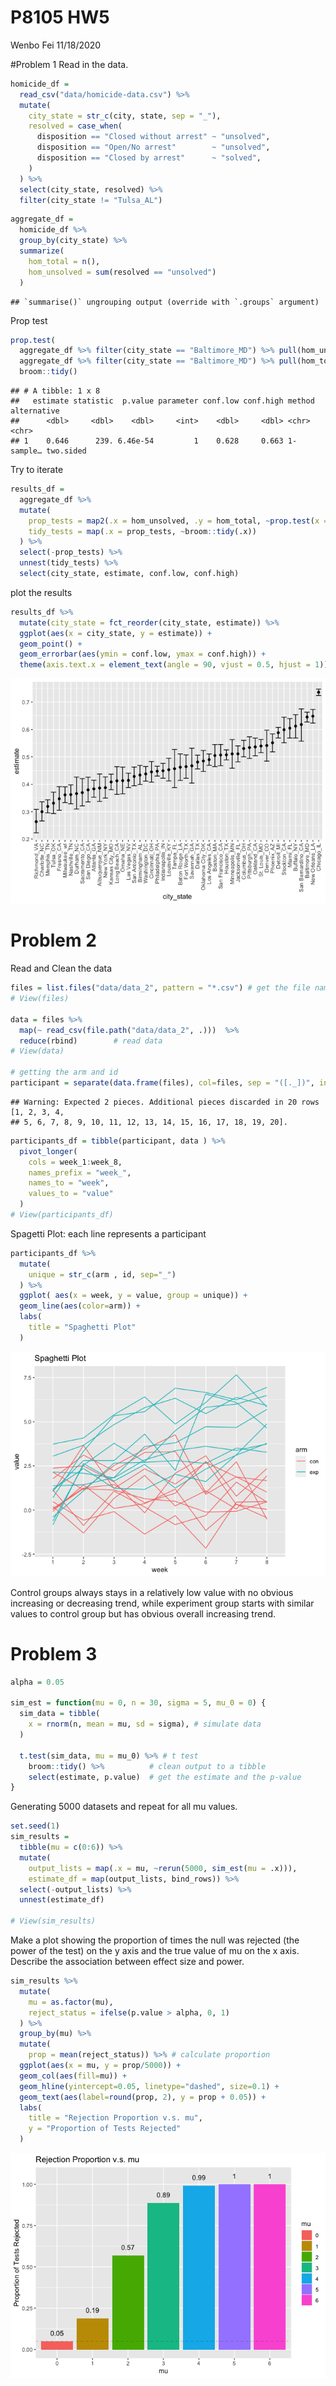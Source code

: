 P8105 HW5
================
Wenbo Fei
11/18/2020

\#Problem 1 Read in the data.

``` r
homicide_df = 
  read_csv("data/homicide-data.csv") %>% 
  mutate(
    city_state = str_c(city, state, sep = "_"),
    resolved = case_when(
      disposition == "Closed without arrest" ~ "unsolved",
      disposition == "Open/No arrest"        ~ "unsolved",
      disposition == "Closed by arrest"      ~ "solved",
    )
  ) %>% 
  select(city_state, resolved) %>% 
  filter(city_state != "Tulsa_AL")
```

``` r
aggregate_df = 
  homicide_df %>% 
  group_by(city_state) %>% 
  summarize(
    hom_total = n(),
    hom_unsolved = sum(resolved == "unsolved")
  )
```

    ## `summarise()` ungrouping output (override with `.groups` argument)

Prop test

``` r
prop.test(
  aggregate_df %>% filter(city_state == "Baltimore_MD") %>% pull(hom_unsolved), 
  aggregate_df %>% filter(city_state == "Baltimore_MD") %>% pull(hom_total)) %>% 
  broom::tidy()
```

    ## # A tibble: 1 x 8
    ##   estimate statistic  p.value parameter conf.low conf.high method    alternative
    ##      <dbl>     <dbl>    <dbl>     <int>    <dbl>     <dbl> <chr>     <chr>      
    ## 1    0.646      239. 6.46e-54         1    0.628     0.663 1-sample… two.sided

Try to iterate

``` r
results_df = 
  aggregate_df %>% 
  mutate(
    prop_tests = map2(.x = hom_unsolved, .y = hom_total, ~prop.test(x = .x, n = .y)),
    tidy_tests = map(.x = prop_tests, ~broom::tidy(.x))
  ) %>% 
  select(-prop_tests) %>% 
  unnest(tidy_tests) %>% 
  select(city_state, estimate, conf.low, conf.high)
```

plot the results

``` r
results_df %>% 
  mutate(city_state = fct_reorder(city_state, estimate)) %>% 
  ggplot(aes(x = city_state, y = estimate)) +
  geom_point() + 
  geom_errorbar(aes(ymin = conf.low, ymax = conf.high)) + 
  theme(axis.text.x = element_text(angle = 90, vjust = 0.5, hjust = 1))
```

![](p8105_hw5_wf2270_files/figure-gfm/1d-1.png)<!-- -->

# Problem 2

Read and Clean the data

``` r
files = list.files("data/data_2", pattern = "*.csv") # get the file name
# View(files)

data = files %>%                             
  map(~ read_csv(file.path("data/data_2", .)))  %>%  
  reduce(rbind)        # read data                       
# View(data)

# getting the arm and id 
participant = separate(data.frame(files), col=files, sep = "([._])", into =c("arm", "id")) 
```

    ## Warning: Expected 2 pieces. Additional pieces discarded in 20 rows [1, 2, 3, 4,
    ## 5, 6, 7, 8, 9, 10, 11, 12, 13, 14, 15, 16, 17, 18, 19, 20].

``` r
participants_df = tibble(participant, data ) %>% 
  pivot_longer(                                  
    cols = week_1:week_8,
    names_prefix = "week_",
    names_to = "week",
    values_to = "value"
  )
# View(participants_df) 
```

Spagetti Plot: each line represents a participant

``` r
participants_df %>%
  mutate(
    unique = str_c(arm , id, sep="_") 
  ) %>%
  ggplot( aes(x = week, y = value, group = unique)) + 
  geom_line(aes(color=arm)) + 
  labs(
    title = "Spaghetti Plot"
  )
```

![](p8105_hw5_wf2270_files/figure-gfm/2a-1.png)<!-- -->

Control groups always stays in a relatively low value with no obvious
increasing or decreasing trend, while experiment group starts with
similar values to control group but has obvious overall increasing
trend.

# Problem 3

``` r
alpha = 0.05 

sim_est = function(mu = 0, n = 30, sigma = 5, mu_0 = 0) {
  sim_data = tibble(                    
    x = rnorm(n, mean = mu, sd = sigma), # simulate data
  )
 
  t.test(sim_data, mu = mu_0) %>% # t test
    broom::tidy() %>%          # clean output to a tibble
    select(estimate, p.value)  # get the estimate and the p-value 
}
```

Generating 5000 datasets and repeat for all mu values.

``` r
set.seed(1) 
sim_results = 
  tibble(mu = c(0:6)) %>%  
  mutate(                  
    output_lists = map(.x = mu, ~rerun(5000, sim_est(mu = .x))), 
    estimate_df = map(output_lists, bind_rows)) %>% 
  select(-output_lists) %>% 
  unnest(estimate_df)

# View(sim_results)
```

Make a plot showing the proportion of times the null was rejected (the
power of the test) on the y axis and the true value of mu on the x axis.
Describe the association between effect size and power.

``` r
sim_results %>% 
  mutate( 
    mu = as.factor(mu),
    reject_status = ifelse(p.value > alpha, 0, 1) 
  ) %>% 
  group_by(mu) %>% 
  mutate( 
    prop = mean(reject_status)) %>% # calculate proportion
  ggplot(aes(x = mu, y = prop/5000)) + 
  geom_col(aes(fill=mu)) +
  geom_hline(yintercept=0.05, linetype="dashed", size=0.1) +
  geom_text(aes(label=round(prop, 2), y = prop + 0.05)) + 
  labs(
    title = "Rejection Proportion v.s. mu",
    y = "Proportion of Tests Rejected"
  )
```

![](p8105_hw5_wf2270_files/figure-gfm/unnamed-chunk-3-1.png)<!-- -->
